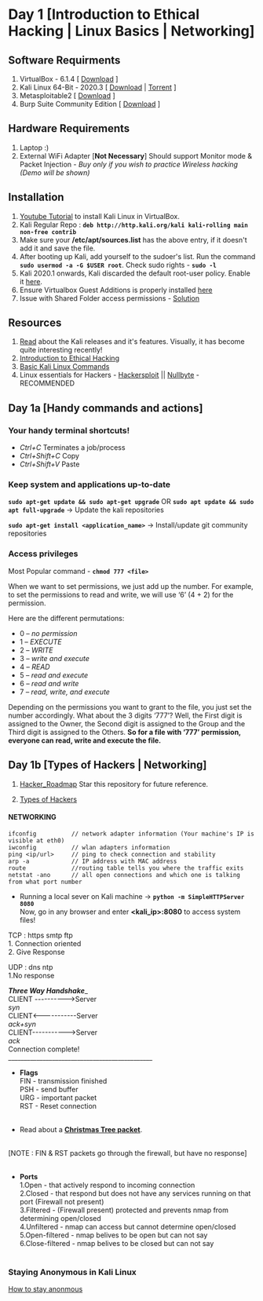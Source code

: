 # Day 1 [Introduction to Ethical Hacking | Linux Basics | Networking]

## Software Requirments

1. VirtualBox - 6.1.4 [ [Download](https://download.virtualbox.org/virtualbox/6.1.14/VirtualBox-6.1.14-140239-Win.exe) ]
2. Kali Linux 64-Bit - 2020.3 [ [Download](https://cdimage.kali.org/kali-2020.3/kali-linux-2020.3-installer-amd64.iso) | [Torrent](https://images.kali.org/kali-linux-2020.3-installer-amd64.iso.torrent) ]
3. Metasploitable2 [ [Download](https://nchc.dl.sourceforge.net/project/metasploitable/Metasploitable2/metasploitable-linux-2.0.0.zip) ]
4. Burp Suite Community Edition [ [Download](https://portswigger.net/burp/releases/professional-community-2020-9-1) ]

## Hardware Requirements

1. Laptop :)
2. External WiFi Adapter [**Not Necessary**] 
   Should support Monitor mode & Packet Injection - *Buy only if you wish to practice Wireless hacking (Demo will be shown)*

## Installation

1. [Youtube Tutorial](https://www.youtube.com/watch?v=yH4plWQ5UbE&ab_channel=OSDock) to install Kali Linux in VirtualBox.
2. Kali Regular Repo : **`deb http://http.kali.org/kali kali-rolling main non-free contrib`**
3. Make sure your **/etc/apt/sources.list** has the above entry, if it doesn't add it and save the file.
4. After booting up Kali, add yourself to the sudoer's list. Run the command **`sudo usermod -a -G $USER root`**. Check sudo rights - **`sudo -l`**
5. Kali 2020.1 onwards, Kali discarded the default root-user policy. Enable it [here](https://itsfoss.com/kali-linux-root-user/).
6. Ensure Virtualbox Guest Additions is properly installed [here](https://www.kali.org/docs/virtualization/install-virtualbox-guest-additions-kali/)
7. Issue with Shared Folder access permissions - [Solution](https://innovativebeast.com/shared-folder-permission-denied-issue-in-virtualbox/)

## Resources

1. [Read](https://www.kali.org/blog/) about the Kali releases and it's features. Visually, it has become quite interesting recently! 
2. [Introduction to Ethical Hacking](http://wiki.cas.mcmaster.ca/index.php/Ethical_Hacking)
3. [Basic Kali Linux Commands](https://github.com/dexter-11/Konnexions-2020/blob/master/Day%201/Kali-Linux_Command_List.txt)
4. Linux essentials for Hackers - [Hackersploit](https://hackersploit.org/linux-essentials-for-hackers/) || [Nullbyte](https://null-byte.wonderhowto.com/how-to/linux-basics/) - RECOMMENDED




## Day 1a [Handy commands and actions]

### Your handy terminal shortcuts!
* *Ctrl+C* Terminates a job/process
* *Ctrl+Shift+C* Copy
* *Ctrl+Shift+V* Paste

### Keep system and applications up-to-date

**`sudo apt-get update && sudo apt-get upgrade`** OR **`sudo apt update && sudo apt full-upgrade`**    -> Update the kali repositories

**`sudo apt-get install <application_name>`** -> Install/update git community repositories


### Access privileges
Most Popular command - **`chmod 777 <file>`**   
            
When we want to set permissions, we just add up the number. 
For example, to set the permissions to read and write, we will use ‘6’ (4 + 2) for the permission. 
 
Here are the different permutations:
   * 0 – *no permission*
   * 1 – *EXECUTE*
   * 2 – *WRITE*
   * 3 – *write and execute*
   * 4 – *READ*
   * 5 – *read and execute*
   * 6 – *read and write*
   * 7 – *read, write, and execute*
   
Depending on the permissions you want to grant to the file, you just set the number accordingly.
What about the 3 digits ‘777’? Well, the First digit is assigned to the Owner, the Second digit is assigned to the Group and the Third digit is assigned to the Others. 
**So for a file with ‘777’ permission, everyone can read, write and execute the file.**


## Day 1b [Types of Hackers | Networking]

1. [Hacker_Roadmap](https://github.com/sundowndev/hacker-roadmap#wrench-exploitation-tools) Star this repository for future reference.

2. [Types of Hackers](https://www.malwarefox.com/types-of-hackers/) 

#### NETWORKING
```
ifconfig          // network adapter information (Your machine's IP is visible at eth0)
iwconfig          // wlan adapters information
ping <ip/url>     // ping to check connection and stability
arp -a            // IP address with MAC address
route             //routing table tells you where the traffic exits
netstat -ano      // all open connections and which one is talking from what port number
```

* Running a local sever on Kali machine -> **`python -m SimpleHTTPServer 8080`** <br/>
Now, go in any browser and enter **<kali_ip>:8080** to access system files! <br/>

TCP : https   smtp   ftp <br/>
    1. Connection oriented <br/>
    2. Give Response <br/>
    
UDP : dns   ntp <br/>
    1.No response <br/>

_____________Three Way Handshake______________ <br/>
CLIENT  ---------->Server    <br/>
          *syn* <br/>
CLIENT<-----------Server <br/>
          *ack+syn* <br/>
CLIENT----------->Server<br/>
          *ack* <br/>
Connection complete! <br/>
______________________________________________ <br/>

* **Flags** <br/>
FIN - transmission finished <br/>
PSH - send buffer <br/>
URG - important packet <br/>
RST - Reset connection <br/> <br/>

* Read about a [**Christmas Tree packet**](https://en.wikipedia.org/wiki/Christmas_tree_packet).
<br/>
[NOTE : FIN & RST packets go through the firewall, but have no response] <br/> <br/>

* **Ports**  <br/>
1.Open  - that actively respond to incoming connection <br/>
2.Closed  - that respond but does not have any services running on that port (Firewall not present) <br/>
3.Filtered - (Firewall present) protected and prevents nmap from determining open/closed <br/>
4.Unfiltered  -  nmap can access but cannot determine open/closed <br/>
5.Open-filtered - nmap belives to be open but can not say <br/>
6.Close-filtered - nmap belives to be closed but can not say <br/> <br/>


### Staying Anonymous in Kali Linux
[How to stay anonmous](https://www.youtube.com/watch?v=VZMHfO9rOCg&list=PLBf0hzazHTGOh6JBKc8WkpyuZgDPW6yTk&ab_channel=HackerSploit)
